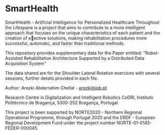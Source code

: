 # SmartHealth
SmartHealth - Artificial Intelligence for Personalized Healthcare Throughout the Lifespane is a project that aims to contribute to a more intelligent approach that focuses on the unique characteristics of each patient and the creation of eective solutions, making rehabilitation procedures more successful, automatic, and faster than traditional methods.

This repository provides supplementary data for the Paper entitled: "Robot-Assisted Rehabilitation Architecture Supported by a Distributed Data Acquisition System" 

The data shared are for the Shoulder Lateral Rotation exercices with several sessions, further details provided in each file.

Author: Arezki Abderrahim Chellal - arezki@ipb.pt

Research Centre in Digitalization and Intelligent Robotics CeDRI, Instituto Politécnico de Bragança, 5300-252 Bragança, Portugal.

This project is been supported by NORTE2020 - Northern Regional Operational Programme, through Portugal 2020 and the ERDF - European Regional Development Fund under the project number NORTE-01-0145-FEDER-000045.
